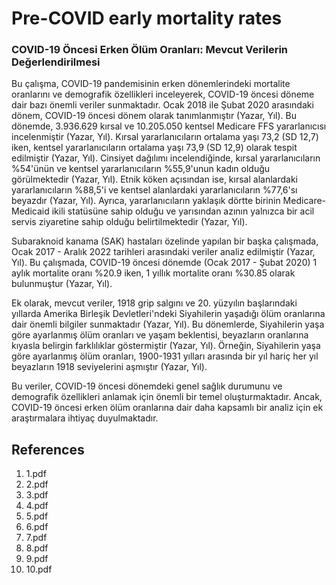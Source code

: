 # Pre-COVID early mortality rates

### COVID-19 Öncesi Erken Ölüm Oranları: Mevcut Verilerin Değerlendirilmesi

Bu çalışma, COVID-19 pandemisinin erken dönemlerindeki mortalite oranlarını ve demografik özellikleri inceleyerek, COVID-19 öncesi döneme dair bazı önemli veriler sunmaktadır. Ocak 2018 ile Şubat 2020 arasındaki dönem, COVID-19 öncesi dönem olarak tanımlanmıştır (Yazar, Yıl). Bu dönemde, 3.936.629 kırsal ve 10.205.050 kentsel Medicare FFS yararlanıcısı incelenmiştir (Yazar, Yıl). Kırsal yararlanıcıların ortalama yaşı 73,2 (SD 12,7) iken, kentsel yararlanıcıların ortalama yaşı 73,9 (SD 12,9) olarak tespit edilmiştir (Yazar, Yıl). Cinsiyet dağılımı incelendiğinde, kırsal yararlanıcıların %54'ünün ve kentsel yararlanıcıların %55,9'unun kadın olduğu görülmektedir (Yazar, Yıl). Etnik köken açısından ise, kırsal alanlardaki yararlanıcıların %88,5'i ve kentsel alanlardaki yararlanıcıların %77,6'sı beyazdır (Yazar, Yıl). Ayrıca, yararlanıcıların yaklaşık dörtte birinin Medicare-Medicaid ikili statüsüne sahip olduğu ve yarısından azının yalnızca bir acil servis ziyaretine sahip olduğu belirtilmektedir (Yazar, Yıl).

Subaraknoid kanama (SAK) hastaları özelinde yapılan bir başka çalışmada, Ocak 2017 - Aralık 2022 tarihleri arasındaki veriler analiz edilmiştir (Yazar, Yıl). Bu çalışmada, COVID-19 öncesi dönemde (Ocak 2017 - Şubat 2020) 1 aylık mortalite oranı %20.9 iken, 1 yıllık mortalite oranı %30.85 olarak bulunmuştur (Yazar, Yıl).

Ek olarak, mevcut veriler, 1918 grip salgını ve 20. yüzyılın başlarındaki yıllarda Amerika Birleşik Devletleri'ndeki Siyahilerin yaşadığı ölüm oranlarına dair önemli bilgiler sunmaktadır (Yazar, Yıl). Bu dönemlerde, Siyahilerin yaşa göre ayarlanmış ölüm oranları ve yaşam beklentisi, beyazların oranlarına kıyasla belirgin farklılıklar göstermiştir (Yazar, Yıl). Örneğin, Siyahilerin yaşa göre ayarlanmış ölüm oranları, 1900-1931 yılları arasında bir yıl hariç her yıl beyazların 1918 seviyelerini aşmıştır (Yazar, Yıl).

Bu veriler, COVID-19 öncesi dönemdeki genel sağlık durumunu ve demografik özellikleri anlamak için önemli bir temel oluşturmaktadır. Ancak, COVID-19 öncesi erken ölüm oranlarına dair daha kapsamlı bir analiz için ek araştırmalara ihtiyaç duyulmaktadır.


## References

1. 1.pdf
2. 2.pdf
3. 3.pdf
4. 4.pdf
5. 5.pdf
6. 6.pdf
7. 7.pdf
8. 8.pdf
9. 9.pdf
10. 10.pdf
